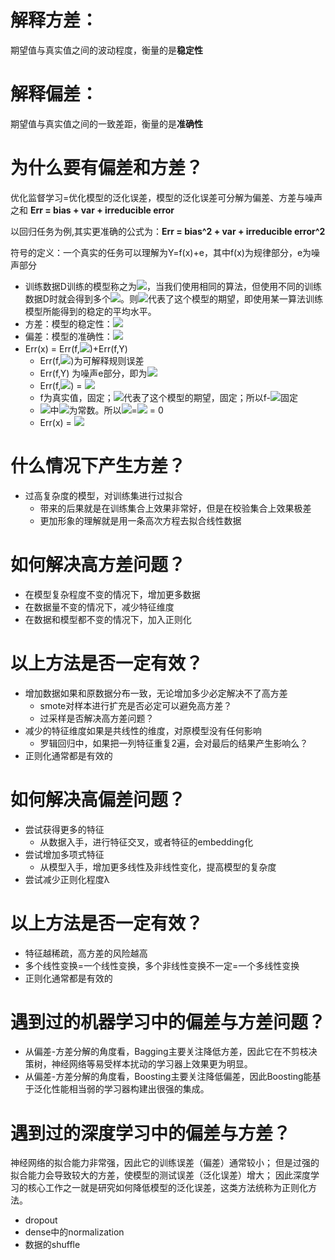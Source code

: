 # 解释方差：
期望值与真实值之间的波动程度，衡量的是**稳定性**

# 解释偏差：
期望值与真实值之间的一致差距，衡量的是**准确性**

# 为什么要有偏差和方差？
优化监督学习=优化模型的泛化误差，模型的泛化误差可分解为偏差、方差与噪声之和
**Err = bias + var + irreducible error** 

以回归任务为例,其实更准确的公式为：**Err = bias^2 + var + irreducible error^2** 

符号的定义：一个真实的任务可以理解为Y=f(x)+e，其中f(x)为规律部分，e为噪声部分
- 训练数据D训练的模型称之为![](https://tva1.sinaimg.cn/large/006y8mN6gy1g8lwz21bi9j300y00pdfl.jpg)，当我们使用相同的算法，但使用不同的训练数据D时就会得到多个![](https://tva1.sinaimg.cn/large/006y8mN6gy1g8lwz21bi9j300y00pdfl.jpg)。则![](https://tva1.sinaimg.cn/large/006y8mN6gy1g8lwzqiav7j301q00pq2p.jpg)代表了这个模型的期望，即使用某一算法训练模型所能得到的稳定的平均水平。
- 方差：模型的稳定性：![](https://tva1.sinaimg.cn/large/006y8mN6gy1g8lx3a2qc3j306400ot8j.jpg)
- 偏差：模型的准确性：![](https://tva1.sinaimg.cn/large/006y8mN6gy1g8lx6rqg34j305g00odfn.jpg)
- Err(x) = Err(f,![](https://tva1.sinaimg.cn/large/006y8mN6gy1g8lx8dhkplj300e00m0s6.jpg))+Err(f,Y)
    - Err(f,![](https://tva1.sinaimg.cn/large/006y8mN6gy1g8lx8dhkplj300e00m0s6.jpg))为可解释规则误差
    - Err(f,Y) 为噪声e部分，即为![](https://tva1.sinaimg.cn/large/006y8mN6gy1g8lxc64l5yj300g00b0pn.jpg)
    - Err(f,![](https://tva1.sinaimg.cn/large/006y8mN6gy1g8lx8dhkplj300e00m0s6.jpg)) = ![](https://tva1.sinaimg.cn/large/006y8mN6gy1g8lxkvx39gj30gh01b3yj.jpg)
    - f为真实值，固定；![](https://tva1.sinaimg.cn/large/006y8mN6gy1g8lwzqiav7j301q00pq2p.jpg)代表了这个模型的期望，固定；所以f-![](https://tva1.sinaimg.cn/large/006y8mN6gy1g8lwzqiav7j301q00pq2p.jpg)固定
    - ![](https://tva1.sinaimg.cn/large/006y8mN6gy1g8lxlzjp9hj305s00mt8j.jpg)中![](https://tva1.sinaimg.cn/large/006y8mN6gy1g8lxm8gzmrj301z00mq2p.jpg)为常数。所以![](https://tva1.sinaimg.cn/large/006y8mN6gy1g8lxlzjp9hj305s00mt8j.jpg)=![](https://tva1.sinaimg.cn/large/006y8mN6gy1g8lxo2v9ozj30bw00m0sn.jpg) = 0
    - Err(x) = ![](https://tva1.sinaimg.cn/large/006y8mN6gy1g8lxvudtfgj30cm00mjra.jpg)

# 什么情况下产生方差？
- 过高复杂度的模型，对训练集进行过拟合
    - 带来的后果就是在训练集合上效果非常好，但是在校验集合上效果极差
    - 更加形象的理解就是用一条高次方程去拟合线性数据

# 如何解决高方差问题？
- 在模型复杂程度不变的情况下，增加更多数据
- 在数据量不变的情况下，减少特征维度
- 在数据和模型都不变的情况下，加入正则化

# 以上方法是否一定有效？
- 增加数据如果和原数据分布一致，无论增加多少必定解决不了高方差
    - smote对样本进行扩充是否必定可以避免高方差？
    - 过采样是否解决高方差问题？
- 减少的特征维度如果是共线性的维度，对原模型没有任何影响
    - 罗辑回归中，如果把一列特征重复2遍，会对最后的结果产生影响么？
- 正则化通常都是有效的

# 如何解决高偏差问题？
- 尝试获得更多的特征
    - 从数据入手，进行特征交叉，或者特征的embedding化
- 尝试增加多项式特征
    - 从模型入手，增加更多线性及非线性变化，提高模型的复杂度
- 尝试减少正则化程度λ

# 以上方法是否一定有效？
- 特征越稀疏，高方差的风险越高
- 多个线性变换=一个线性变换，多个非线性变换不一定=一个多线性变换
- 正则化通常都是有效的

# 遇到过的机器学习中的偏差与方差问题？
- 从偏差-方差分解的角度看，Bagging主要关注降低方差，因此它在不剪枝决策树，神经网络等易受样本扰动的学习器上效果更为明显。
- 从偏差-方差分解的角度看，Boosting主要关注降低偏差，因此Boosting能基于泛化性能相当弱的学习器构建出很强的集成。

# 遇到过的深度学习中的偏差与方差？
神经网络的拟合能力非常强，因此它的训练误差（偏差）通常较小；
但是过强的拟合能力会导致较大的方差，使模型的测试误差（泛化误差）增大；
因此深度学习的核心工作之一就是研究如何降低模型的泛化误差，这类方法统称为正则化方法。
- dropout
- dense中的normalization
- 数据的shuffle